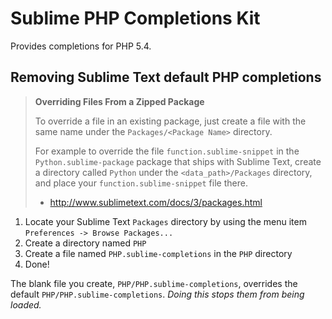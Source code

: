 Sublime PHP Completions Kit
===========================

Provides completions for PHP 5.4.

Removing Sublime Text default PHP completions
---------------------------------------------

> **Overriding Files From a Zipped Package**
>
> To override a file in an existing package, just create a file with the same
> name under the `Packages/<Package Name>` directory.
>
> For example to override the file `function.sublime-snippet` in the
> `Python.sublime-package` package that ships with Sublime Text, create a
> directory called `Python` under the `<data_path>/Packages` directory, and
> place your `function.sublime-snippet` file there.
>
> - http://www.sublimetext.com/docs/3/packages.html

1. Locate your Sublime Text `Packages` directory by using the menu item
   `Preferences -> Browse Packages...`
2. Create a directory named `PHP`
3. Create a file named `PHP.sublime-completions` in the `PHP` directory
4. Done!

The blank file you create, `PHP/PHP.sublime-completions`, overrides the default
`PHP/PHP.sublime-completions`. *Doing this stops them from being loaded.*
